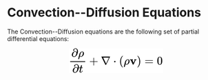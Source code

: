 # Convection--Diffusion Equations

The Convection--Diffusion equations are the following set of partial differential equations:
<!-- $$
    \frac{\partial \rho}{\partial t} + \nabla \cdot (\rho \mathbf{v}) = 0
$$ --> 

<div align="center"><img style="background: white;" src="svg\ujfKQAfp3W.svg"></div>




